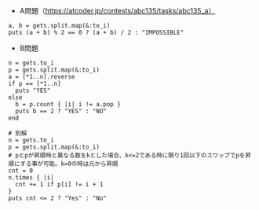 - A問題（https://atcoder.jp/contests/abc135/tasks/abc135_a）

```
a, b = gets.split.map(&:to_i)
puts (a + b) % 2 == 0 ? (a + b) / 2 : "IMPOSSIBLE"
```

- B問題
```
n = gets.to_i
p = gets.split.map(&:to_i)
a = [*1..n].reverse
if p == [*1..n]
  puts "YES"
else
  b = p.count { |i| i != a.pop }
  puts b == 2 ? "YES" : "NO"
end

# 別解
n = gets.to_i
p = gets.split.map(&:to_i)
# pとpが昇順時と異なる数をkとした場合、k<=2である時に限り1回以下のスワップでpを昇順にする事が可能。k=0の時は元から昇順
cnt = 0
n.times { |i|
  cnt += 1 if p[i] != i + 1
}
puts cnt <= 2 ? "Yes" : "No"
```
